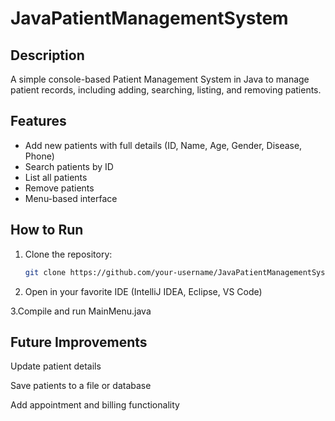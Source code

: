 # JavaPatientManagementSystem

## Description
A simple console-based Patient Management System in Java to manage patient records, including adding, searching, listing, and removing patients.

## Features
- Add new patients with full details (ID, Name, Age, Gender, Disease, Phone)
- Search patients by ID
- List all patients
- Remove patients
- Menu-based interface

## How to Run
1. Clone the repository:
   ```bash
   git clone https://github.com/your-username/JavaPatientManagementSystem.git

2. Open in your favorite IDE (IntelliJ IDEA, Eclipse, VS Code)

3.Compile and run MainMenu.java

## Future Improvements

Update patient details

Save patients to a file or database

Add appointment and billing functionality
